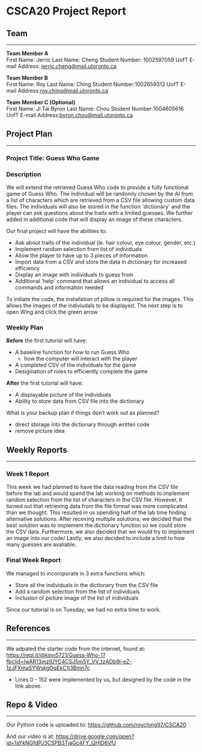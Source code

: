 # CSCA20 Project Report

## Team

--------

**Team Member A**  
First Name: Jerric
Last Name: Cheng 
Student Number: 1002597059
UofT E-mail Address: jerric.cheng@mail.utoronto.ca

**Team Member B**  
First Name: Roy
Last Name: Ching
Student Number:1002659312
UofT E-mail Address:roy.ching@mail.utoronto.ca

**Team Member C (Optional)**  
First Name: Ji Tai Byron 
Last Name: Chou
Student Number:1004605616
UofT E-mail Address:byron.chou@mail.utoronto.ca

## Project Plan

--------

### Project Title: Guess Who Game

### Description

We will extend the retrieved Guess Who code to provide a fully functional game of Guess Who. The individual will be randomly chosen by the AI from a list of characters which are retrieved from a CSV file allowing custom data files. The individuals will also be stored in the function 'dictionary' and the player can ask questions about the traits with a limited guesses. We further added in additional code that will display an image of these characters. 

Our final project will have the abilities to:
- Ask about traits of the individual (ie. hair colour, eye colour, gender, etc.)
- Implement random selection from list of individuals 
- Allow the player to have up to 3 pieces of information 
- Import data from a CSV and store the data in dictionary for increased efficiency
- Display an image with individuals to guess from 
- Additional 'help' command that allows an individual to access all commands and information needed

To initiate the code, the installation of pillow is required for the images. This allows the images of the indiviudals to be displayed. The next step is to open Wing and click the green arrow

### Weekly Plan

**Before** the first tutorial will have:

- A baseline function for how to run Guess Who 
    - how the computer will interact with the player
- A completed CSV of the individuals for the game 
- Desigination of roles to efficiently complete the game 

**After** the first tutorial will have:

- A displayable picture of the individuals  
- Ability to store data from CSV file into the dictionary 

What is your backup plan if things don’t work out as planned?

- direct storage into the dictionary through written code 
- remove picture idea 

## Weekly Reports

-----------------

### Week 1 Report

This week we had planned to have the data reading from the CSV file before the lab and would spend the lab working on methods to implement random selection from the list of characters in the CSV file. However, it turned out that retrieving data from the file format was more complicated than we thought. This resulted in us spending half of the lab time finding alternative solutions. After receving multiple solutions, we decided that the best solution was to implement the dictionary function so we could store the CSV data. Furthermore, we also decided that we would try to implement an image into our code/ Lastly, we also decided to include a limit to how many guesses are avaliable.

### Final Week Report

We managed to incoroporate in 3 extra functions which:

- Store all the individuals in the dictionary from the CSV file
- Add a random selection from the list of individuals
- Inclusion of picture image of the list of individuals

Since our tutorial is on Tuesday, we had no extra time to work.

## References

-------------

We adpated the starter code from the internet, found at:
https://repl.it/@kinn5721/Guess-Who-1?fbclid=IwAR13mzIUYC4CSJ5m5Y_VV_tzADb9l-eZ-1zJFXmaSYWskgOqEkC1i3Bmn7c

- Lines 0 - 152 were implemented by us, but designed by the code in the link above.

## Repo & Video

---------------

Our Python code is uploaded to:
https://github.com/royching97/CSCA20

And our video is at:
https://drive.google.com/open?id=1sYkNGfdPJ3CSPB3TjaGc4FY_QHlD6VfJ
